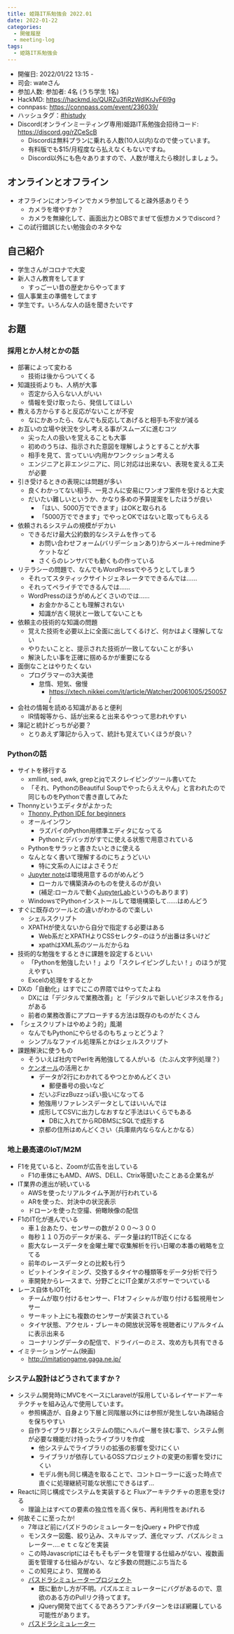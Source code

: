 ```yaml
---
title: 姫路IT系勉強会 2022.01
date: 2022-01-22
categories:
  - 開催履歴
  - meeting-log
tags:
  - 姫路IT系勉強会
---
```

* 開催日: 2022/01/22 13:15 -
* 司会: wateさん
* 参加人数: 参加者: 4名 (うち学生 1名)
* HackMD: <https://hackmd.io/QURZu3fiRzWdIKrJvF6I9g>
* connpass: <https://connpass.com/event/236039/>
* ハッシュタグ：[#histudy](https://twitter.com/search?q=%23histudy&src=typd)
* Discord(オンラインミーティング専用)姫路IT系勉強会招待コード: <https://discord.gg/rZCeScB>
    * Discordは無料プランに乗れる人数(10人以内)なので使っています。
    * 有料版でも$15/月程度なら払えなくもないですね。
    * Discord以外にも色々ありますので、人数が増えたら検討しましょう。

オンラインとオフライン
-----------------------

* オフラインにオンラインでカメラ参加してると疎外感ありそう
    * カメラを増やすか？
    * カメラを無線化して、画面出力とOBSでまぜて仮想カメラでdiscord？
* この試行錯誤じたい勉強会のネタやな

自己紹介
-----------------------

* 学生さんがコロナで大変
* 新人さん教育をしてます
    * すっごーい昔の歴史からやってます
* 個人事業主の準備をしてます
* 学生です。いろんな人の話を聞きたいです

お題
-----------------------

### 採用とか人材とかの話

* 部署によって変わる
    * 技術は後からついてくる
* 知識技術よりも、人柄が大事
    * 否定から入らない人がいい
    * 情報を受け取ったら、発信してほしい
* 教える方からすると反応がないことが不安
    * なにかあったら、なんでも反応してあげると相手も不安が減る
* お互いの立場や状況を少し考える事がスムーズに進むコツ
    * 尖った人の扱いを覚えることも大事
    * 初めのうちは、指示された意図を理解しようとすることが大事
    * 相手を見て、言っていい内用かワンクッション考える
    * エンジニアと非エンジニアに、同じ対応は出来ない、表現を変える工夫が必要
* 引き受けるときの表現には問題が多い
    * 良くわかってない相手、一見さんに安易にワンオフ案件を受けると大変
    * だいたい難しいというか、かなり多めの予算提案をしたほうが良い
        * 「はい、5000万でできます」はOKと取られる
        * 「5000万でできます」でやっとOKではないと取ってもらえる
* 依頼されるシステムの規模がデカい
    * できるだけ最大公約数的なシステムを作ってる
        * お問い合わせフォーム(バリデーションあり)からメール＋redmineチケットなど
        * さくらのレンサバでも動くもの作っている
* リテラシーの問題で、なんでもWordPressでやろうとしてしまう
    * それってスタティックサイトジェネレータでできるんでは……
    * それってペライチでできるんでは……
    * WordPressのほうがめんどくさいのでは……
        * お金かかることも理解されない
        * 知識が古く現状と一致してないことも
* 依頼主の技術的な知識の問題
    * 覚えた技術を必要以上に全面に出してくるけど、何かはよく理解してない
    * やりたいことと、提示された技術が一致してないことが多い
    * 解決したい事を正確に掴めるかが重要になる
* 面倒なことはやりたくない
    * プログラマーの3大美徳
        * 怠惰、短気、傲慢
            * <https://xtech.nikkei.com/it/article/Watcher/20061005/250057/>
* 会社の情報を読める知識があると便利
    * IR情報等から、話が出来ると出来るやつって思われやすい
* 簿記と統計どっちが必要？
    * とりあえず簿記から入って、統計も覚えていくほうが良い？

### Pythonの話

* サイトを移行する
    * xmllint, sed, awk, grepとjqでスクレイピングツール書いてた
    * 「それ、PythonのBeautiful Soupでやったらええやん」と言われたので同じものをPythonで書き直してみた
* Thonnyというエディタがよかった
    * [Thonny, Python IDE for beginners](https://thonny.org/)
    * オールインワン
        * ラズパイのPython用標準エディタになってる
        * Pythonとデバッガがすでに使える状態で用意されている
    * Pythonをサラッと書きたいときに使える
    * なんとなく書いて理解するのにちょうどいい
        * 特に文系の人にはよさそうだ
    * [Jupyter note](https://jupyter.org/)は環境用意するのがめんどう
        * ローカルで構築済みのものを使えるのが良い
        * (補足:ローカルで動く[JupyterLab](https://github.com/jupyterlab/jupyterlab)というのもあります)
    * WindowsでPythonインストールして環境構築して……はめんどう
* すぐに既存のツールとの違いがわかるので楽しい
    * シェルスクリプト
    * XPATHが使えないから自分で指定する必要はある
        * Web系だとXPATHよりCSSセレクタ−のほうが出番は多いけど
        * xpathはXML系のツールだからね
* 技術的な勉強をするときに課題を設定するといい
    * 「Pythonを勉強したい！」より「スクレイピングしたい！」のほうが覚えやすい
    * Excelの処理をするとか
* DXの「自動化」はすでにこの界隈ではやってたよね
    * DXには「デジタルで業務改善」と「デジタルで新しいビジネスを作る」がある
    * 前者の業務改善にアプローチする方法は既存のものがたくさん
* 「シェスクリプトはやめよう的」風潮
    * なんでもPythonにやらせるのもちょっとどうよ？
    * シンプルなファイル処理系とかはシェルスクリプト
* 課題解決に使うもの
    * そういえば社内でPerlを再勉強してる人がいる（たぶん文字列処理？）
    * [ケンオール](https://kenall.jp/)の活用とか
        * データが2行にわかれてるやつとかめんどくさい
            * 郵便番号の扱いなど
        * だいぶFizzBuzzっぽい扱いになってる
        * 勉強用リファレンスデータとしてはいいんでは
        * 成形してCSVに出力しなおすなど手法はいくらでもある
            * DBに入れてからRDBMSにSQLで成形する
        * 京都の住所はめんどくさい（兵庫県内ならなんとかなる）

### 地上最高速のIoT/M2M

* F1を見ていると、Zoomが広告を出している
    * F1の車体にもAMD、AWS、DELL、Ctrix等聞いたことある企業名が
* IT業界の進出が続いている
    * AWSを使ったリアルタイム予測が行われている
    * ARを使った、対決中の状況表示
    * ドローンを使った空撮、俯瞰映像の配信
* F1のIT化が進んでいる
    * 車１台あたり、センサーの数が２００～３００
    * 毎秒１１０万のデータが来る、データ量は約1TB近くになる
    * 膨大なレースデータを金曜土曜で収集解析を行い日曜の本番の戦略を立てる
    * 前年のレースデータとの比較も行う
    * ピットインタイミング、交換するタイヤの種類等をデータ分析で行う
    * 車開発からレースまで、分野ごとにIT企業がスポサーでついている
* レース自体もIOT化
    * チームが取り付けるセンサー、F1オフィシャルが取り付ける監視用センサー
    * サーキット上にも複数のセンサーが実装されている
    * タイヤ状態、アクセル・ブレーキの開放状況等を視聴者にリアルタイムに表示出来る
    * コーナリングデータの配信で、ドライバーのミス、攻め方も共有できる
* イミテーションゲーム(映画)
    * <http://imitationgame.gaga.ne.jp/>

### システム設計はどうされてますか？

* システム開発時にMVCをベースにLaravelが採用しているレイヤードアーキテクチャを組み込んで使用しています。
    * 参照構造が、自身より下層と同階層以外には参照が発生しない為疎結合を保ちやすい
    * 自作ライブラリ群とシステムの間にヘルパー層を挟む事で、システム側が必要な機能だけ持ったライブラリを作成
        * 他システムでライブラリの拡張の影響を受けにくい
        * ライブラリが依存しているOSSプロジェクトの変更の影響を受けにくい
        * モデル側も同じ構造を取ることで、コントローラーに返った時点で直ぐに処理継続可能な状態にできるはず...
* Reactに同じ構成でシステムを実装すると Fluxアーキテクチャの恩恵を受ける
    * 理論上はすべての要素の独立性を高く保ち、再利用性をあげれる
* 何故そこに至ったか!
    * 7年ほど前にパズドラのシミュレーターをjQuery + PHPで作成
    * モンスター図鑑、絞り込み、スキルマップ、進化マップ、パズルシミュレーター....ｅｔｃなどを実装
    * この時Javascriptにはそもそもデータを管理する仕組みがない、複数画面を管理する仕組みがない、など多数の問題にぶち当たる
    * この知見により、覚醒める
    * [パスドラシミュレータープロジェクト](https://bitbucket.org/yasukosan/pazzdra)
        * 既に動かし方が不明。パズルエミュレーターにバグがあるので、意欲のある方のPullリク待ってます。
        * jQuery開発で出てくるであろうアンチパターンをほぼ網羅している可能性があります。
    * [パスドラシミュレーター](https://pazzdra.yasukosan.net/)
